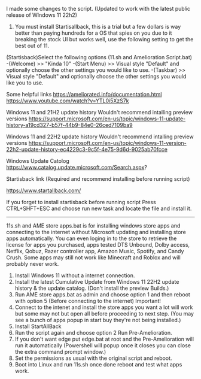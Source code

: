 <meta name="google-site-verification" content="Guvcpri3VY7BhPelKDT-Bd82vkQtRn_k36gpWPcbfTo" />

I made some changes to the script.     (Updated to work with the latest public release of WIndows 11 22h2)

1. You must install Startisallback, this is a trial but a few dollars is way better than paying hundreds for a OS that spies on you due to it breaking the stock UI but works well, use the following setting to get the best out of 11.

(Startisback)Select the following options (11.sh and Amelioration Script.bat)
-(Welcome) >> "Kinda 10"
-(Start Menu) >> Visual style "Default" and optionally choose the other settings you would like to use.
-(Taskbar) >> Visual style "Default" and optionally choose the other settings you would like you to use.

Some helpful links
https://ameliorated.info/documentation.html
https://www.youtube.com/watch?v=YTL0i5XzS7k


Windows 11 and 21H2 update history Wouldn't recommend intalling preview versions
https://support.microsoft.com/en-us/topic/windows-11-update-history-a19cd327-b57f-44b9-84e0-26ced7109ba9

Windows 11 and 22H2 update history Wouldn't recommend intalling preview versions
https://support.microsoft.com/en-us/topic/windows-11-version-22h2-update-history-ec4229c3-9c5f-4e75-9d6d-9025ab70fcce

Windows Update Catolog
https://www.catalog.update.microsoft.com/Search.aspx?

Startisback link (Required and recommend installing before running script)

https://www.startallback.com/

If you forget to install startisback before running script Press CTRL+SHFT+ESC and choose run new task and locate the file and install it.

_______________________________________________________________________________________________________________

11s.sh and  AME store apps.bat is for installing windows store apps and connecting to the internet without Microsoft updating and installing store apps automatically. You can even loging in to the store to retrieve the license for apps you purchased, apps tested DTS Unbound, Dolby access, Netflix, Qobuz, Razer controller app, Amazon Music, Spotify, and Candy Crush. Some apps may still not work like Minecraft and Roblox and will probably never work.

1. Install Windows 11 without a internet connection.
2. Install the latest Cumulative Update from Windows 11 22H2 update history & the update catalog.
   (Don't install the preview Builds.)
3. Run AME store apps.bat as admin and choose option 1 and then reboot with option 5
   (Before connecting to the internet) Important!
4. Connect to the intenet and install the store apps you want a lot will work but some may not but open all before proceeding to next step.
    (You may see a bunch of apps popup in start buy they're not being installed.)
5. Install StartAllBack
6. Run the script again and choose option 2 Run Pre-Amelioration.
7. If you don't want edge put edge.bat at root and the Pre-Amelioration will run it automatically
   (Powershell will popup once it closes you can close the extra command prompt window.)
8. Set the permissions as usual with the original script and reboot.
9. Boot into Linux and run 11s.sh once done reboot and test what apps work.
